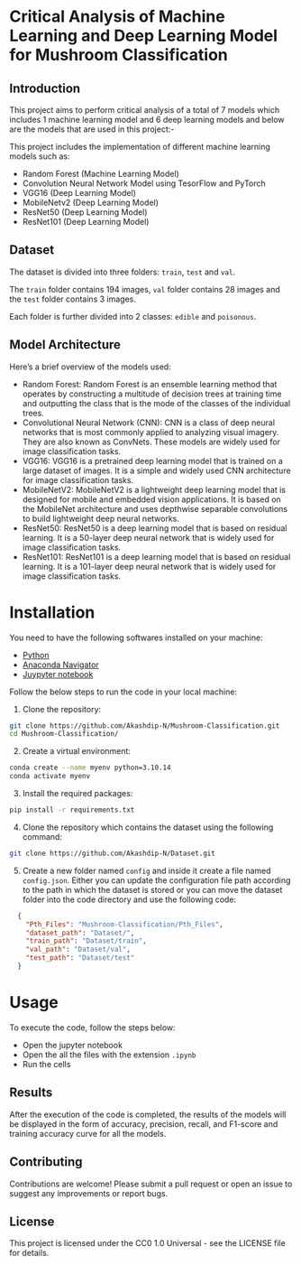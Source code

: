 # Critical Analysis of Machine Learning and Deep Learning Model for Mushroom Classification

## Introduction
This project aims to perform critical analysis of a total of 7 models which includes 1 machine learning model and 6 deep learning models and below are the models that are used in this project:-

This project includes the implementation of different machine learning models such as:
 *	Random Forest (Machine Learning Model)
 *	Convolution Neural Network Model using TesorFlow and PyTorch
 *	VGG16 (Deep Learning Model)
 *	MobileNetv2 (Deep Learning Model)
 *	ResNet50 (Deep Learning Model)
 *	ResNet101 (Deep Learning Model)

## Dataset
The dataset is divided into three folders: `train`, `test` and `val`.

The `train` folder contains 194 images, `val` folder contains 28 images and the `test` folder contains 3 images.

Each folder is further divided into 2 classes: `edible` and `poisonous`.

## Model Architecture
Here’s a brief overview of the models used:
 * Random Forest: Random Forest is an ensemble learning method that operates by constructing a multitude of decision trees at training time and outputting the class that is the mode of the classes of the individual trees.
 * Convolutional Neural Network (CNN): CNN is a class of deep neural networks that is most commonly applied to analyzing visual imagery. They are also known as ConvNets. These models are widely used for image classification tasks.
 * VGG16: VGG16 is a pretrained deep learning model that is trained on a large dataset of images. It is a simple and widely used CNN architecture for image classification tasks.
 * MobileNetV2: MobileNetV2 is a lightweight deep learning model that is designed for mobile and embedded vision applications. It is based on the MobileNet architecture and uses depthwise separable convolutions to build lightweight deep neural networks.
 * ResNet50: ResNet50 is a deep learning model that is based on residual learning. It is a 50-layer deep neural network that is widely used for image classification tasks. 
 * ResNet101: ResNet101 is a deep learning model that is based on residual learning. It is a 101-layer deep neural network that is widely used for image classification tasks.


# Installation
You need to have the following softwares installed on your machine:
  * [Python](https://www.python.org/downloads/)
  * [Anaconda Navigator](https://www.anaconda.com/products/distribution)
  * [Juypyter notebook](https://jupyter.org/install)

Follow the below steps to run the code in your local machine:
  1.	Clone the repository:
```bash
git clone https://github.com/Akashdip-N/Mushroom-Classification.git
cd Mushroom-Classification/
```
  2. Create a virtual environment:
```bash
conda create --name myenv python=3.10.14
conda activate myenv
```
  
  3. Install the required packages:
```bash
pip install -r requirements.txt
```
  4.	Clone the repository which contains the dataset using the following command:
```bash
git clone https://github.com/Akashdip-N/Dataset.git
```
  
  5. Create a new folder named `config` and inside it create a file named `config.json`.
     Either you can update the configuration file path according to the path in which the dataset is stored or you can move the dataset folder into the code directory and use the following code:
```json
  {
    "Pth_Files": "Mushroom-Classification/Pth_Files",
    "dataset_path": "Dataset/",
    "train_path": "Dataset/train",
    "val_path": "Dataset/val",
    "test_path": "Dataset/test"
  }
```


# Usage

To execute the code, follow the steps below:
  * Open the jupyter notebook
  * Open the all the files with the extension `.ipynb`
  * Run the cells

## Results
After the execution of the code is completed, the results of the models will be displayed in the form of accuracy, precision, recall, and F1-score and training accuracy curve for all the models.

## Contributing
Contributions are welcome! Please submit a pull request or open an issue to suggest any improvements or report bugs.

## License
This project is licensed under the CC0 1.0 Universal - see the LICENSE file for details.
